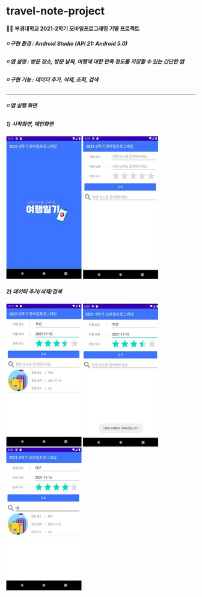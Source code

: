 # travel-note-project
👩‍💻 **부경대학교 2021-2학기 모바일프로그래밍 기말 프로젝트**
       
##### ◽ 구현 환경 : Android Studio (API 21: Android 5.0)   
##### ◽ 앱 설명 : 방문 장소, 방문 날짜, 여행에 대한 만족 정도를 저장할 수 있는 간단한 앱   
##### ◽ 구현 기능 : 데이터 추가, 삭제, 조회, 검색   
------------------ 
##### ◽ 앱 실행 화면   
##### 1) 시작화면, 메인화면    
<img src="image/start.jpg" width="200px" height="380px"> <img src="image/main.jpg" width="200px" height="380px"> 
   
##### 2) 데이터 추가/삭제/검색    
<img src="image/add.jpg" width="200px" height="380px"> <img src="image/delete.jpg" width="200px" height="380px"> <img src="image/search.jpg" width="200px" height="380px">